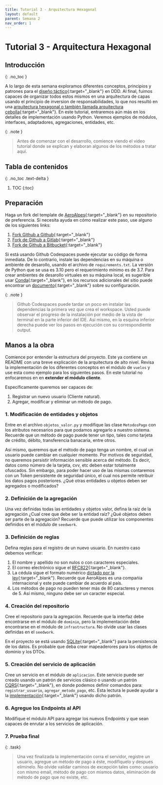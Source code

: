 ```yaml
---
title: Tutorial 3 - Arquitectura Hexagonal
layout: default
parent: Semana 2
nav_order: 1
---
```


# Tutorial 3 - Arquitectura Hexagonal

## Introducción
{: .no_toc }

A lo largo de esta semana exploramos diferentes conceptos, principios y patrones para el [diseño táctico](https://learning.oreilly.com/library/view/implementing-domain-driven-design/9780133039900/pref06lev2sec3.html#pref06lev2sec3){:target="_blank"} en DDD. Al final, fuimos capaces de organizar todos estos mismos en una arquitectura de capas usando el principio de inversion de responsabilidades, lo que nos resultó en una [arquitectura hexagonal o también llamada arquitectura cebolla](https://learning.oreilly.com/library/view/implementing-domain-driven-design/9780133039900/ch04lev1sec3.html#ch04lev1sec3){:target="_blank"}. En este tutorial, entraremos aún más en los detalles de implementación usando Python. Veremos ejemplos de módulos, interfaces, adaptadores, agregaciones, entidades, etc. 

{: .note }
> Antes de comenzar con el desarrollo, comience viendo el video tutorial donde se explican y elaboran algunos de los métodos a tratar aquí.


## Tabla de contenidos
{: .no_toc .text-delta }

1. TOC
{:toc}


## Preparación

Haga un fork del template de [AeroAlpes](https://github.com/MISW4406/tutorial-3-arquitectura-hexagonal){:target="_blank"} en su repositorio de preferencia. Si necesita ayuda en cómo realizar este paso, use alguno de los siguientes links:

1. [Fork Github a Github](https://docs.github.com/en/get-started/quickstart/fork-a-repo){:target="_blank"}
2. [Fork de Github a Gitlab](https://stackoverflow.com/questions/50973048/forking-git-repository-from-github-to-gitlab){:target="_blank"}
3. [Fork de Github a Bitbucket](https://stackoverflow.com/questions/8137997/forking-from-github-to-bitbucket){:target="_blank"}

Si está usando Github Codespaces puede ejecutar su código de forma inmediata. De lo contrario, instale las dependencias en su máquina o ambiente de desarollo, usando el archivo de `requirements.txt`. La versión de Python que se usa es 3.10 pero el requerimiento mínimo es de 3.7. Para crear ambientes de desarollo virtuales en su máquina local, es sugerible usar [Conda](https://docs.conda.io/en/latest/){:target="_blank"}, en los recursos adicionales del sitio puede encontrar un [documento](/docs/recursos_adicionales/conda){:target="_blank"} sobre su configuración.

{: .note }
> Github Codespaces puede tardar un poco en instalar las dependencias la primera vez que crea el workspace. Usted puede observar el progreso de la instalación por medio de la vista de terminal en la parte inferior del IDE. Así mismo, en la esquina inferior derecha puede ver los pasos en ejecución con su correspondiente output.

## Manos a la obra

Comience por entender la estructura del proyecto. Este ya contiene un README con una breve explicación de la arquitectura de alto nivel. Revisa la implementación de los diferentes conceptos en el módulo de `vuelos` y use esta como ejemplo para los siguientes pasos. En este tutorial no enfocaremos en en **extender el módulo cliente**.

Específicamente queremos ser capaces de:

1. Registrar un nuevo usuario (Cliente natural).
2. Agregar, modificar y eliminar un método de pago.

### 1. Modificación de entidades y objetos

Entre en el archivo `objetos_valor.py` y modifique las clase `MetodosPago` con los atributos necesarios para que podamos agregarlo a nuestro sistema. Recuerde que un método de pago puede tener un tipo, tales como tarjeta de crédito, débito, transferencia banacaria, entre otros. 

Así mismo, queremos que el método de pago tenga un nombre, el cual un usuario puede cambiar en cualquier momento. Por motivos de seguridad, no queremos persistir información sensible acerca del método. Es decir, datos como número de la tarjeta, cvv, etc deben estar totalmente ofuscados. Sin embargo, para poder hacer uso de las mismas contaremos con un Token persistente de seguridad único, el cual nos permite retribuir los datos pagos posteriores. ¿Qué otras entidades u objetos deben ser agregados o modificados?

### 2. Definición de la agregación

Una vez definidas todas las entidades y objetos valor, defina la raíz de la agregación ¿Cual cree que debe ser la entidad raíz? ¿Qué objetos deben ser parte de la agregación? Recuerde que puede utilizar los componentes definidos en el módulo de `seedwork`.

### 3. Definición de reglas

Defina reglas para el registro de un nuevo usuario. En nuestro caso debemos verificar:

1. El nombre y apellido no son nulos o con caracteres especiales.
2. El correo electrónico sigue el [RFC822](http://www.ex-parrot.com/~pdw/Mail-RFC822-Address.html){:target="_blank"}.
3. La cédula sigue el formato numérico [dictado por la ley](https://es.wikipedia.org/wiki/C%C3%A9dula_de_ciudadan%C3%ADa_(Colombia)){:target="_blank"}. Recuerde que AeroAlpes es una compańia internacional y este puede cambiar de acuerdo al país.
4. Los métodos de pago no pueden tener más de 80 caracteres y menos de 5. Así mismo, ninguno debe ser un caracter especial.

### 4. Creación del repositorio

Cree el repositorio para la agregación. Recuerde que la interfaz debe encontrarse en el módulo de `dominio`, pero la implementación debe encontrarse en el módulo de `infrastructura`. No olvide usar las clases definidas en el `seedwork`.

En el proyecto se está usando [SQLite](https://www.sqlite.org/index.html){:target="_blank"} para la persistencia de los datos. Es probable que deba crear mapeaderores para los objetos de dominio y los DTOs.

### 5. Creación del servicio de aplicación

Cree un servicio en el módulo de `aplicacion`. Este servicio puede ser creado usando un patrón de servicios clásico o usando un patrón [CQRS](https://learning.oreilly.com/library/view/designing-event-driven-systems/9781492038252/ch07.html#event_sourcing_comma_command_sourcing){:target="_blank"}, en donde podemos definir comandos para: `registrar_usuario`, `agregar_metodo_pago`, etc. Esta lectura le puede ayudar a la [implementación](https://www.cosmicpython.com/book/chapter_12_cqrs.html){:target="_blank"} usando dicho patrón.

### 6. Agregue los Endpoints al API

Modifique el módulo API para agregar los nuevos Endpoints y que sean capaces de enrutar a los servicios de aplicación.

### 7. Prueba final

{: .task}
> Una vez finalizada la implementación corra el servidor, registre un usuario, agregue un método de pago a éste, modifíquelo y despues eliminelo. No olvide validar caminos de excepción tales como: usuario con mismo email, método de pago con mismos datos, eliminación de método de pago que no existe, etc.
